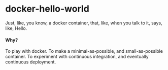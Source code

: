 # docker-hello-world
Just, like, you know, a docker container, that, like, when you talk to it, says, like, Hello.

#### Why?

To play with docker.  To make a minimal-as-possible, and small-as-possible container.  To experiment with continuous integration, and eventually continuous deployment.
